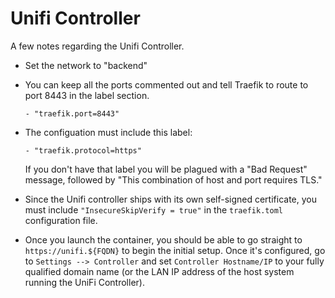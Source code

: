 # Unifi Controller

A few notes regarding the Unifi Controller.

- Set the network to "backend"

- You can keep all the ports commented out and tell Traefik to route to port 8443 in the label section.

    `- "traefik.port=8443"`

- The configuation must include this label:

    `- "traefik.protocol=https"` 
    
    If you don't have that label you will be plagued with a "Bad Request" message, followed by "This combination of host and port requires TLS."

- Since the Unifi controller ships with its own self-signed certificate, you must include `"InsecureSkipVerify = true"` in the `traefik.toml` configuration file.

- Once you launch the container, you should be able to go straight to `https://unifi.${FQDN}` to begin the initial setup. Once it's configured, go to `Settings --> Controller` and set `Controller Hostname/IP` to your fully qualified domain name (or the LAN IP address of the host system running the UniFi Controller).
